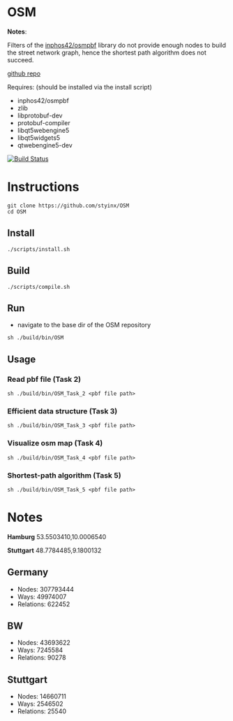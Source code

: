 # OSM

**Notes**:

Filters of the [inphos42/osmpbf](https://github.com/inphos42/osmpbf) library do not provide enough
nodes to build the street network graph, hence the shortest path algorithm does not succeed.

[github repo](https://github.com/styinx/OSM)

Requires: (should be installed via the install script)
- inphos42/osmpbf
- zlib
- libprotobuf-dev
- protobuf-compiler
- libqt5webengine5
- libqt5widgets5
- qtwebengine5-dev


[![Build Status](https://travis-ci.com/styinx/OSM.svg?branch=master)](https://travis-ci.com/styinx/OSM)

# Instructions

```
git clone https://github.com/styinx/OSM
cd OSM
```

## Install

```
./scripts/install.sh
```

## Build 

```
./scripts/compile.sh
```

## Run

- navigate to the base dir of the OSM repository

```
sh ./build/bin/OSM
```

## Usage

### Read pbf file (Task 2)

```
sh ./build/bin/OSM_Task_2 <pbf file path> 
```

### Efficient data structure (Task 3)

```
sh ./build/bin/OSM_Task_3 <pbf file path>
```

### Visualize osm map (Task 4)

```
sh ./build/bin/OSM_Task_4 <pbf file path>
```

### Shortest-path algorithm (Task 5)

```
sh ./build/bin/OSM_Task_5 <pbf file path>
```

# Notes

**Hamburg** 53.5503410,10.0006540

**Stuttgart** 48.7784485,9.1800132

## Germany
- Nodes: 307793444
- Ways: 49974007
- Relations: 622452

## BW
- Nodes: 43693622
- Ways: 7245584
- Relations: 90278

## Stuttgart
- Nodes: 14660711
- Ways: 2546502
- Relations: 25540
